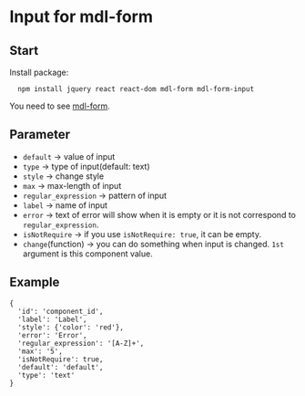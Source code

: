 # Input for mdl-form

## Start

Install package:
```
  npm install jquery react react-dom mdl-form mdl-form-input
```

You need to see [mdl-form](https://github.com/HsuTing/mdl-form.git).

## Parameter

- `default` -> value of input
- `type` -> type of input(default: text)
- `style` -> change style
- `max` -> max-length of input 
- `regular_expression` -> pattern of input
- `label` -> name of input
- `error` -> text of error will show when it is empty or it is not correspond to `regular_expression`.
- `isNotRequire` -> if you use `isNotRequire: true`, it can be empty.
- `change`(function) -> you can do something when input is changed. `1st` argument is this component value.

## Example

```
{   
  'id': 'component_id',
  'label': 'Label',
  'style': {'color': 'red'},
  'error': 'Error',
  'regular_expression': '[A-Z]+',
  'max': '5',
  'isNotRequire': true,
  'default': 'default',
  'type': 'text'
}
```

